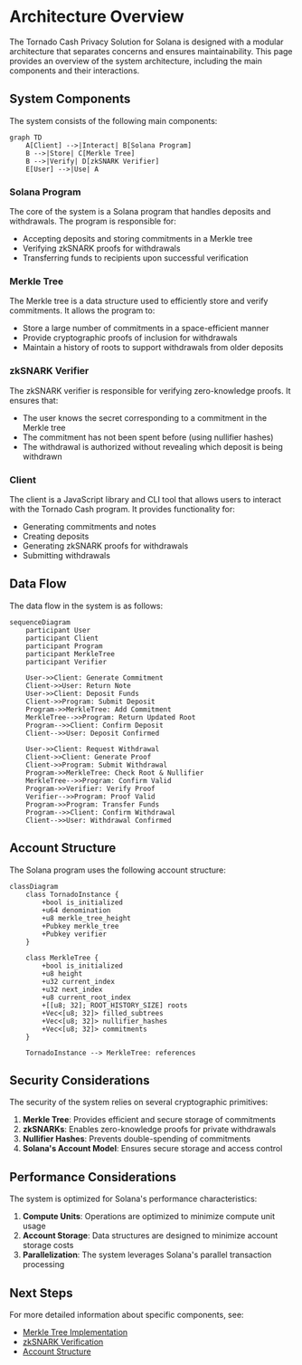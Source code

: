 # Architecture Overview

The Tornado Cash Privacy Solution for Solana is designed with a modular architecture that separates concerns and ensures maintainability. This page provides an overview of the system architecture, including the main components and their interactions.

## System Components

The system consists of the following main components:

```mermaid
graph TD
    A[Client] -->|Interact| B[Solana Program]
    B -->|Store| C[Merkle Tree]
    B -->|Verify| D[zkSNARK Verifier]
    E[User] -->|Use| A
```

### Solana Program

The core of the system is a Solana program that handles deposits and withdrawals. The program is responsible for:

- Accepting deposits and storing commitments in a Merkle tree
- Verifying zkSNARK proofs for withdrawals
- Transferring funds to recipients upon successful verification

### Merkle Tree

The Merkle tree is a data structure used to efficiently store and verify commitments. It allows the program to:

- Store a large number of commitments in a space-efficient manner
- Provide cryptographic proofs of inclusion for withdrawals
- Maintain a history of roots to support withdrawals from older deposits

### zkSNARK Verifier

The zkSNARK verifier is responsible for verifying zero-knowledge proofs. It ensures that:

- The user knows the secret corresponding to a commitment in the Merkle tree
- The commitment has not been spent before (using nullifier hashes)
- The withdrawal is authorized without revealing which deposit is being withdrawn

### Client

The client is a JavaScript library and CLI tool that allows users to interact with the Tornado Cash program. It provides functionality for:

- Generating commitments and notes
- Creating deposits
- Generating zkSNARK proofs for withdrawals
- Submitting withdrawals

## Data Flow

The data flow in the system is as follows:

```mermaid
sequenceDiagram
    participant User
    participant Client
    participant Program
    participant MerkleTree
    participant Verifier

    User->>Client: Generate Commitment
    Client->>User: Return Note
    User->>Client: Deposit Funds
    Client->>Program: Submit Deposit
    Program->>MerkleTree: Add Commitment
    MerkleTree-->>Program: Return Updated Root
    Program-->>Client: Confirm Deposit
    Client-->>User: Deposit Confirmed

    User->>Client: Request Withdrawal
    Client->>Client: Generate Proof
    Client->>Program: Submit Withdrawal
    Program->>MerkleTree: Check Root & Nullifier
    MerkleTree-->>Program: Confirm Valid
    Program->>Verifier: Verify Proof
    Verifier-->>Program: Proof Valid
    Program->>Program: Transfer Funds
    Program-->>Client: Confirm Withdrawal
    Client-->>User: Withdrawal Confirmed
```

## Account Structure

The Solana program uses the following account structure:

```mermaid
classDiagram
    class TornadoInstance {
        +bool is_initialized
        +u64 denomination
        +u8 merkle_tree_height
        +Pubkey merkle_tree
        +Pubkey verifier
    }
    
    class MerkleTree {
        +bool is_initialized
        +u8 height
        +u32 current_index
        +u32 next_index
        +u8 current_root_index
        +[[u8; 32]; ROOT_HISTORY_SIZE] roots
        +Vec<[u8; 32]> filled_subtrees
        +Vec<[u8; 32]> nullifier_hashes
        +Vec<[u8; 32]> commitments
    }
    
    TornadoInstance --> MerkleTree: references
```

## Security Considerations

The security of the system relies on several cryptographic primitives:

1. **Merkle Tree**: Provides efficient and secure storage of commitments
2. **zkSNARKs**: Enables zero-knowledge proofs for private withdrawals
3. **Nullifier Hashes**: Prevents double-spending of commitments
4. **Solana's Account Model**: Ensures secure storage and access control

## Performance Considerations

The system is optimized for Solana's performance characteristics:

1. **Compute Units**: Operations are optimized to minimize compute unit usage
2. **Account Storage**: Data structures are designed to minimize account storage costs
3. **Parallelization**: The system leverages Solana's parallel transaction processing

## Next Steps

For more detailed information about specific components, see:

- [Merkle Tree Implementation](algorithms/merkle-tree.md)
- [zkSNARK Verification](algorithms/zksnarks.md)
- [Account Structure](data-structures/accounts.md)